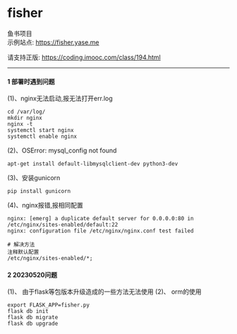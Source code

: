 # fisher
鱼书项目  
示例站点: https://fisher.yase.me

请支持正版: https://coding.imooc.com/class/194.html
***
#### 1 部署时遇到问题
(1)、nginx无法启动,报无法打开err.log
```shell
cd /var/log/
mkdir nginx
nginx -t
systemctl start nginx
systemctl enable nginx
```
(2)、OSError: mysql_config not found
```shell
apt-get install default-libmysqlclient-dev python3-dev
```
(3)、安装gunicorn
```shell
pip install gunicorn
```
(4)、nginx报错,报相同配置
```shell
nginx: [emerg] a duplicate default server for 0.0.0.0:80 in /etc/nginx/sites-enabled/default:22
nginx: configuration file /etc/nginx/nginx.conf test failed

# 解决方法
注释默认配置
/etc/nginx/sites-enabled/*;
```
#### 2 20230520问题
(1)、 由于flask等包版本升级造成的一些方法无法使用
(2)、 orm的使用
```shell
export FLASK_APP=fisher.py
flask db init
flask db migrate
flask db upgrade
```

